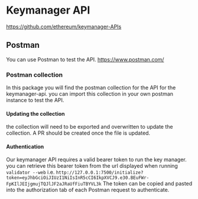 # Keymanager API

https://github.com/ethereum/keymanager-APIs

## Postman

You can use Postman to test the API. https://www.postman.com/

### Postman collection

In this package you will find the postman collection for the API for the keymanager-api. you can import this collection
in your own postman instance to test the API.

#### Updating the collection

the collection will need to be exported and overwritten to update the collection. A PR should be created once the file
is updated.

#### Authentication

Our keymanager API requires a valid bearer token to run the key manager. you can retrieve this bearer token from the url
displayed when running `validator --web`
i.e. `http://127.0.0.1:7500/initialize?token=eyJhbGciOiJIUzI1NiIsInR5cCI6IkpXVCJ9.e30.BEuFWr-FpKIlJEIjgmujTQJlJF2aJRaUfFiuTBYVL3k`
The token can be copied and pasted into the authorization tab of each Postman request to authenticate.

